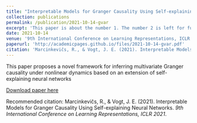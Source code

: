 ```yaml
---
title: "Interpretable Models for Granger Causality Using Self-explaining Neural Networks"
collection: publications
permalink: /publication/2021-10-14-gvar
excerpt: 'This paper is about the number 1. The number 2 is left for future work.'
date: 2021-10-14
venue: '9th International Conference on Learning Representations, ICLR 2021'
paperurl: 'http://academicpages.github.io/files/2021-10-14-gvar.pdf'
citation: 'Marcinkevičs, R., & Vogt, J. E. (2021). Interpretable Models for Granger Causality Using Self-explaining Neural Networks. <i>9th International Conference on Learning Representations, ICLR 2021</i>.'
---
```

This paper proposes a novel framework for inferring multivariate Granger causality under nonlinear dynamics based on an extension of self-explaining neural networks

[Download paper here](http://academicpages.github.io/files/2021-10-14-gvar.pdf)

Recommended citation: Marcinkevičs, R., & Vogt, J. E. (2021). Interpretable Models for Granger Causality Using Self-explaining Neural Networks. <i>9th International Conference on Learning Representations, ICLR 2021</i>.
